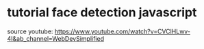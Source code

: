 # tutorial face detection javascript

source youtube: https://www.youtube.com/watch?v=CVClHLwv-4I&ab_channel=WebDevSimplified
